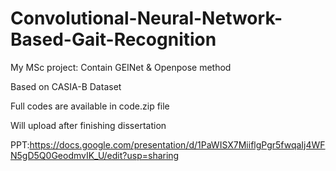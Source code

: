 # Convolutional-Neural-Network-Based-Gait-Recognition
My MSc project: Contain GEINet &amp; Openpose method

Based on CASIA-B Dataset

Full codes are available in code.zip file

Will upload after finishing dissertation

PPT:https://docs.google.com/presentation/d/1PaWISX7MiiflgPgr5fwqaIj4WFN5gD5Q0GeodmvIK_U/edit?usp=sharing
